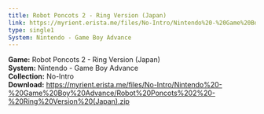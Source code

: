 ```yaml
---
title: Robot Poncots 2 - Ring Version (Japan)
link: https://myrient.erista.me/files/No-Intro/Nintendo%20-%20Game%20Boy%20Advance/Robot%20Poncots%202%20-%20Ring%20Version%20(Japan).zip
type: single1
System: Nintendo - Game Boy Advance
---
```

<b>Game:</b> Robot Poncots 2 - Ring Version (Japan)<br>
<b>System:</b> Nintendo - Game Boy Advance<br>
<b>Collection:</b> No-Intro<br>
<b>Download:</b> https://myrient.erista.me/files/No-Intro/Nintendo%20-%20Game%20Boy%20Advance/Robot%20Poncots%202%20-%20Ring%20Version%20(Japan).zip